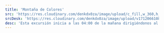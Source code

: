 ```yaml
---
title: 'Montaña de Colores'
src: 'https://res.cloudinary.com/denkdx0za/image/upload/c_fill,w_360,h_203,ar_16:9/v1712067921/MONTA%C3%91A_p5qbjx.png'
srcDesk: 'https://res.cloudinary.com/denkdx0za/image/upload/v1712066108/monta%C3%B1a_7_colores_Mesa_de_trabajo_1_yjo3yj.png'
desc: 'Esta excursión inicia a las 04:00 de la mañana dirigiéndonos al distrito de Cusipata donde tendremos nuestro desayuno, luego nos dirigiremos a la localidad de Chillihuani donde iniciara nuestra caminata hacia la Montaña de Colores.'
---
```






